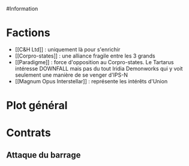 #Information 
# Factions
- [[C&H Ltd]] : uniquement là pour s'enrichir
- [[Corpro-states]] : une alliance fragile entre les 3 grands
- [[Paradigme]] : force d'opposition au Corpro-states. Le Tartarus intéresse DOWNFALL mais pas du tout Iridia Demonworks qui y voit seulement une manière de se venger d'IPS-N
- [[Magnum Opus Interstellar]] : représente les intérêts d'Union

# Plot général

# Contrats 
## Attaque du barrage